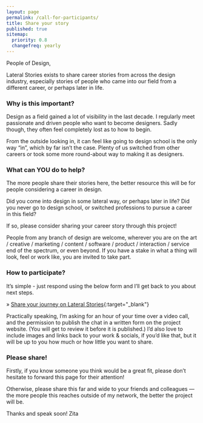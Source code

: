 ```yaml
---
layout: page
permalink: /call-for-participants/
title: Share your story
published: true
sitemap:
  priority: 0.8
  changefreq: yearly
---
```


People of Design,

Lateral Stories exists to share career stories from across the design industry, especially stories of people who came into our field from a different career, or perhaps later in life.

### Why is this important?

Design as a field gained a lot of visibility in the last decade. I regularly meet passionate and driven people who want to become designers. Sadly though, they often feel completely lost as to how to begin. 

From the outside looking in, it can feel like going to design school is the only way “in”, which by far isn’t the case. Plenty of us switched from other careers or took some more round-about way to making it as designers.

### What can YOU do to help?

The more people share their stories here, the better resource this will be for people considering a career in design.

Did you come into design in some lateral way, or perhaps later in life? Did you never go to design school, or switched professions to pursue a career in this field?

If so, please consider sharing your career story through this project! 

People from any branch of design are welcome, wherever you are on the art / creative / marketing / content / software / product / interaction / service end of the spectrum, or even beyond. If you have a stake in what a thing will look, feel or work like, you are invited to take part.

### How to participate?

It’s simple - just respond using the below form and I’ll get back to you about next steps.

&raquo; [Share your journey on Lateral Stories](https://bit.ly/lateralstories-intake){:target="_blank"}

Practically speaking, I’m asking for an hour of your time over a video call, and the permission to publish the chat in a written form on the project website. (You will get to review it before it is published.) I’d also love to include images and links back to your work & socials, if you’d like that, but it will be up to you how much or how little you want to share.

### Please share!

Firstly, if you know someone you think would be a great fit, please don’t hesitate to forward this page for their attention! 

Otherwise, please share this far and wide to your friends and colleagues — the more people this reaches outside of my network, the better the project will be.

Thanks and speak soon!
Zita




